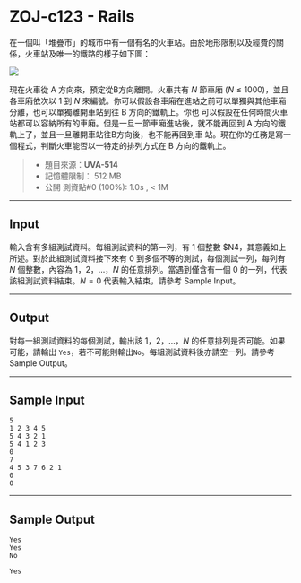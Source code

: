 # ZOJ-c123 - Rails

在一個叫「堆疊市」的城市中有一個有名的火車站。由於地形限制以及經費的關係，火車站及唯一的鐵路的樣子如下圖：

![](https://i.imgur.com/NoKsIFZ.png)

現在火車從 A 方向來，預定從B方向離開。火車共有 $N$ 節車廂 ($N \le 1000$)，並且各車廂依次以 $1$ 到 $N$ 來編號。你可以假設各車廂在進站之前可以單獨與其他車廂分離，也可以單獨離開車站到往 B 方向的鐵軌上。你也 可以假設在任何時間火車站都可以容納所有的車廂。但是一旦一節車廂進站後，就不能再回到 A 方向的鐵軌上了，並且一旦離開車站往B方向後，也不能再回到車 站。現在你的任務是寫一個程式，判斷火車能否以一特定的排列方式在 B 方向的鐵軌上。

> * 題目來源：**UVA-514**
> * 記憶體限制： 512 MB
> * 公開 測資點#0 (100%): 1.0s , < 1M

---
## Input

輸入含有多組測試資料。每組測試資料的第一列，有 $1$ 個整數 $N4，其意義如上所述。對於此組測試資料接下來有 $0$ 到多個不等的測試，每個測試一列，每列有 $N$ 個整數，內容為 $1$，$2$，...，$N$ 的任意排列。當遇到僅含有一個 $0$ 的一列，代表該組測試資料結束。$N = 0$ 代表輸入結束，請參考 Sample Input。

---
## Output

對每一組測試資料的每個測試，輸出該 $1$，$2$，...，$N$ 的任意排列是否可能。如果可能，請輸出 `Yes`，若不可能則輸出`No`。每組測試資料後亦請空一列。請參考 Sample Output。

---
## Sample Input

```
5
1 2 3 4 5
5 4 3 2 1
5 4 1 2 3
0
7
4 5 3 7 6 2 1
0
0
```

---
## Sample Output

```
Yes
Yes
No

Yes
```